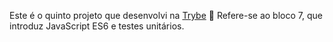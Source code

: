 Este é o quinto projeto que desenvolvi na [Trybe](https://www.betrybe.com/) :rocket:
Refere-se ao bloco 7, que introduz JavaScript ES6 e testes unitários.
